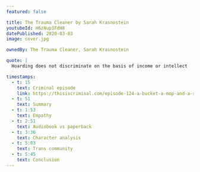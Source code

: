 ```yaml
---
featured: false

title: The Trauma Cleaner by Sarah Krasnostein
youtubeId: H6zNup1FdH8
datePublished: 2020-03-03
image: cover.jpg

ownedBy: The Trauma Cleaner, Sarah Krasnostein

quote: |
  Hoarding does not discriminate on the basis of income or intellect

timestamps:
  - t: 15
    text: Criminal episode
    link: https://thisiscriminal.com/episode-124-a-bucket-a-mop-and-a-sledgehammer-10-11-2019/
  - t: 51
    text: Summary
  - t: 1:53
    text: Empathy
  - t: 2:51
    text: Audiobook vs paperback
  - t: 3:36
    text: Character analysis
  - t: 5:03
    text: Trans community
  - t: 5:45
    text: Conclusion
---
```

